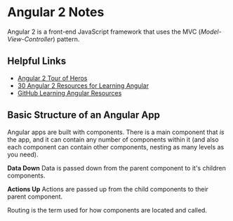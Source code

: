# Angular 2 Notes

Angular 2 is a front-end JavaScript framework that uses the MVC (*Model-View-Controller*) pattern.

## Helpful Links
* [Angular 2 Tour of Heros](https://angular.io/docs/ts/latest/tutorial/)
* [30 Angular 2 Resources for Learning Angular](http://tutorialzine.com/2016/09/30-learning-resources-for-mastering-angular-2/)
* [GitHub Learning Angular Resources](https://github.com/jmcunningham/AngularJS2-Learning)

## Basic Structure of an Angular App
Angular apps are built with components. There is a main component that *is* the app, and it can contain any number of components within it (and also each component can contain other components, nesting as many levels as you need).

**Data Down** Data is passed down from the parent component to it's children components.

**Actions Up** Actions are passed up from the child components to their parent component.

Routing is the term used for how components are located and called.
